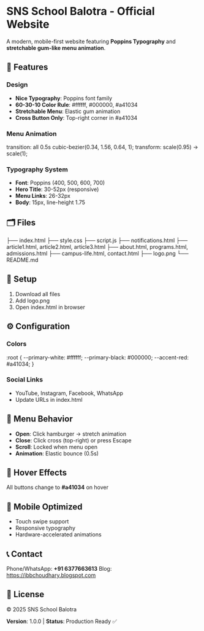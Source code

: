 # SNS School Balotra - Official Website

A modern, mobile-first website featuring **Poppins Typography** and **stretchable gum-like menu animation**.

## 🎯 Features

### Design
- **Nice Typography**: Poppins font family
- **60-30-10 Color Rule**: #ffffff, #000000, #a41034
- **Stretchable Menu**: Elastic gum animation
- **Cross Button Only**: Top-right corner in #a41034

### Menu Animation
transition: all 0.5s cubic-bezier(0.34, 1.56, 0.64, 1);
transform: scale(0.95) → scale(1);

### Typography System
- **Font**: Poppins (400, 500, 600, 700)
- **Hero Title**: 30-52px (responsive)
- **Menu Links**: 26-32px
- **Body**: 15px, line-height 1.75

## 🗂️ Files
├── index.html
├── style.css
├── script.js
├── notifications.html
├── article1.html, article2.html, article3.html
├── about.html, programs.html, admissions.html
├── campus-life.html, contact.html
├── logo.png
└── README.md


## 🚀 Setup
1. Download all files
2. Add logo.png
3. Open index.html in browser

## ⚙️ Configuration

### Colors
:root {
--primary-white: #ffffff;
--primary-black: #000000;
--accent-red: #a41034;
}

### Social Links
- YouTube, Instagram, Facebook, WhatsApp
- Update URLs in index.html

## 🎯 Menu Behavior
- **Open**: Click hamburger → stretch animation
- **Close**: Click cross (top-right) or press Escape
- **Scroll**: Locked when menu open
- **Animation**: Elastic bounce (0.5s)

## 🎨 Hover Effects
All buttons change to **#a41034** on hover

## 📱 Mobile Optimized
- Touch swipe support
- Responsive typography
- Hardware-accelerated animations

## 📞 Contact
Phone/WhatsApp: **+91 6377663613**
Blog: https://ibbchoudhary.blogspot.com

## 📄 License
© 2025 SNS School Balotra

**Version**: 1.0.0 | **Status**: Production Ready ✅